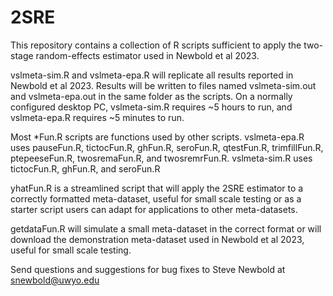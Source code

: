 # 2SRE
This repository contains a collection of R scripts sufficient to apply the two-stage random-effects estimator used in Newbold et al 2023.

vslmeta-sim.R and vslmeta-epa.R will replicate all results reported in Newbold et al 2023. Results will be written to files named vslmeta-sim.out and vslmeta-epa.out in the same folder as the scripts. On a normally configured desktop PC, vslmeta-sim.R requires ~5 hours to run, and vslmeta-epa.R requires ~5 minutes to run.

Most *Fun.R scripts are functions used by other scripts. vslmeta-epa.R uses pauseFun.R, tictocFun.R, ghFun.R, seroFun.R, qtestFun.R, trimfillFun.R, ptepeeseFun.R, twosremaFun.R, and twosremrFun.R. vslmeta-sim.R uses tictocFun.R, ghFun.R, and seroFun.R

yhatFun.R is a streamlined script that will apply the 2SRE estimator to a correctly formatted meta-dataset, useful for small scale testing or as a starter script users can adapt for applications to other meta-datasets.

getdataFun.R will simulate a small meta-dataset in the correct format or will download the demonstration meta-dataset used in Newbold et al 2023, useful for small scale testing.

Send questions and suggestions for bug fixes to Steve Newbold at snewbold@uwyo.edu
